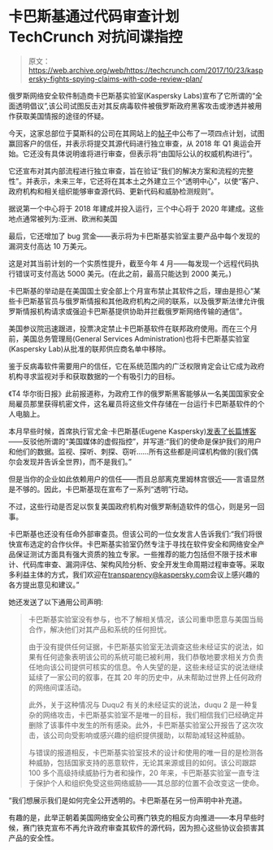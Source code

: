 # 卡巴斯基通过代码审查计划 TechCrunch 对抗间谍指控

> 原文：<https://web.archive.org/web/https://techcrunch.com/2017/10/23/kaspersky-fights-spying-claims-with-code-review-plan/>

俄罗斯网络安全软件制造商卡巴斯基实验室(Kaspersky Labs)宣布了它所谓的“全面透明倡议”,该公司试图反击对其反病毒软件被俄罗斯政府黑客攻击或渗透并被用作获取美国情报的途径的怀疑。

今天，这家总部位于莫斯科的公司在其网站上的[帖子](https://web.archive.org/web/20221208074134/https://www.kaspersky.com/blog/transparency-initiative/19870/)中公布了一项四点计划，试图赢回客户的信任，并表示将提交其源代码进行独立审查，从 2018 年 Q1 奥运会开始。它还没有具体说明谁将进行审查，但表示将“由国际公认的权威机构进行”。

它还宣布对其内部流程进行独立审查，旨在验证“我们的解决方案和流程的完整性”。并表示，未来三年，它还将在其本土之外建立三个“透明中心”，以使“客户、政府机构和相关组织能够审查源代码、更新代码和威胁检测规则”。

据说第一个中心将于 2018 年建成并投入运行，三个中心将于 2020 年建成。这些地点通常被列为:亚洲、欧洲和美国

最后，它还增加了 bug 赏金——表示将为卡巴斯基实验室主要产品中每个发现的漏洞支付高达 10 万美元。

这是对其当前计划的一个实质性提升，截至今年 4 月——每发现一个远程代码执行错误可支付高达 5000 美元。(在此之前，最高只能达到 2000 美元。)

卡巴斯基的举动是在美国国土安全部上个月宣布禁止其软件之后，理由是担心“某些卡巴斯基官员与俄罗斯情报和其他政府机构之间的联系，以及俄罗斯法律允许俄罗斯情报机构请求或强迫卡巴斯基提供协助并拦截俄罗斯网络传输的通信”。

美国参议院迅速跟进，投票决定禁止卡巴斯基软件在联邦政府使用。而在三个月前，美国总务管理局(General Services Administration)也将卡巴斯基实验室(Kaspersky Lab)从批准的联邦供应商名单中移除。

鉴于反病毒软件需要用户的信任，它在系统范围内的广泛权限肯定会让它成为政府机构寻求监视对手和获取数据的一个有吸引力的目标。

《T4 华尔街日报》此前报道称，为政府工作的俄罗斯黑客能够从一名美国国家安全局雇员那里获得机密文件，这名雇员将这些文件存储在一台运行卡巴斯基软件的个人电脑上。

本月早些时候，首席执行官尤金·卡巴斯基(Eugene Kaspersky)[发表了长篇博客](https://web.archive.org/web/20221208074134/https://www.kaspersky.com/blog/whats-going-on/19860/)——反驳他所谓的“美国媒体的虚假指控”，并写道:“我们的使命是保护我们的用户和他们的数据。监视、探听、刺探、窃听……所有这些都是间谍机构做的(我们偶尔会发现并告诉全世界)，而不是我们。”

但是当你的企业如此依赖用户的信任——而且总部离克里姆林宫很近——言语显然是不够的。因此，卡巴斯基现在宣布了一系列“透明”行动。

不过，这些行动是否足以恢复美国政府机构对俄罗斯制造软件的信心，则是另一回事。

卡巴斯基也还没有任命外部审查员。但该公司的一位女发言人告诉我们:“我们将很快宣布选定的合作伙伴。卡巴斯基实验室仍然专注于寻找在软件安全和网络安全产品保证测试方面具有强大资质的独立专家。一些推荐的能力包括但不限于技术审计、代码库审查、漏洞评估、架构风险分析、安全开发生命周期过程审查等。采取多利益主体的方式，我们欢迎在[transparency@kaspersky.com](https://web.archive.org/web/20221208074134/mailto:transparency@kaspersky.com)会议上感兴趣的各方提出意见和建议。”

她还发送了以下通用公司声明:

> 卡巴斯基实验室没有参与，也不了解相关情况，该公司重申愿意与美国当局合作，解决他们对其产品和系统的任何担忧。
> 
> 由于没有提供任何证据，卡巴斯基实验室无法调查这些未经证实的说法，如果有任何迹象表明该公司的系统可能已被利用，我们恭敬地要求相关方负责任地向该公司提供可核实的信息。令人失望的是，这些未经证实的说法继续延续了一家公司的叙事，在其 20 年的历史中，从未帮助过世界上任何政府的网络间谍活动。
> 
> 此外，关于这种情况与 Duqu2 有关的未经证实的说法，duqu 2 是一种复杂的网络攻击，卡巴斯基实验室不是唯一的目标，我们相信我们已经确定并删除了该事件中发生的所有感染。此外，卡巴斯基实验室公开报告了这次攻击，该公司向受影响或感兴趣的组织提供援助，以帮助减轻这种威胁。
> 
> 与错误的报道相反，卡巴斯基实验室技术的设计和使用的唯一目的是检测各种威胁，包括国家支持的恶意软件，无论其来源或目的如何。该公司跟踪 100 多个高级持续威胁行为者和操作，20 年来，卡巴斯基实验室一直专注于保护个人和组织免受这些网络威胁——其总部的位置不会改变这一使命。

“我们想展示我们是如何完全公开透明的。卡巴斯基在另一份声明中补充道。

有趣的是，此举正朝着美国网络安全公司赛门铁克的相反方向推进——本月早些时候，赛门铁克宣布不再允许政府审查其软件的源代码，因为担心这些协议会损害其产品的安全性。